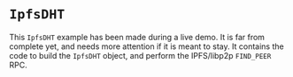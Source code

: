 # `IpfsDHT`

 This `IpfsDHT` example has been made during a live demo. It is far from complete yet, and needs more attention if it is meant to stay. It contains the code to build the `IpfsDHT` object, and perform the IPFS/libp2p `FIND_PEER` RPC.